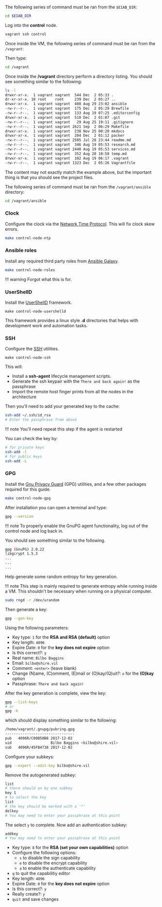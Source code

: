 The following series of command must be ran from the `$EIAB_DIR`:

```bash
cd $EIAB_DIR
```

Log into the **control** node.

```bash
vagrant ssh control
```

Once inside the VM, the following series of command must be ran from the `/vagrant`:

Then type:

```bash
cd /vagrant
```

Once inside the **/vagrant** directory perform a directory listing. You should see something similar 
to the following:

```bash
ls -l 
drwxr-xr-x.  1 vagrant vagrant  544 Dec  2 05:33 .
dr-xr-xr-x. 18 root    root     239 Dec  2 05:27 ..
drwxr-xr-x.  1 vagrant vagrant  408 Aug 29 23:02 ansible
-rw-r--r--.  1 vagrant vagrant  175 Dec  2 05:29 Brewfile
-rw-r--r--.  1 vagrant vagrant  133 Aug 19 07:25 .editorconfig
drwxr-xr-x.  1 vagrant vagrant  510 Dec  2 01:07 .git
-rw-r--r--.  1 vagrant vagrant   29 Aug 25 19:11 .gitignore
-rw-r--r--.  1 vagrant vagrant 2621 Sep  2 06:29 Makefile
drwxr-xr-x.  1 vagrant vagrant  238 Nov 25 00:20 mkdocs
drwxr-xr-x.  1 vagrant vagrant  204 Dec  2 01:12 packer
-rw-r--r--.  1 vagrant vagrant 2505 Jul 28 23:44 readme.md
-rw-r--r--.  1 vagrant vagrant  346 Aug 19 05:53 research.md
-rw-r--r--.  1 vagrant vagrant 2440 Aug 19 05:53 services.md
-rw-r--r--.  1 vagrant vagrant  352 Aug 20 10:58 temp.md
drwxr-xr-x.  1 vagrant vagrant  102 Aug 19 06:17 .vagrant
-rw-r--r--.  1 vagrant vagrant 1323 Dec  2 05:26 Vagrantfile
```

The content may not exactly match the example above, but the important thing is that
you should see the project files.


The following series of command must be ran from the `/vagrant/ansible` directory:

```bash
cd /vagrant/ansible
```

### Clock

Configure the clock via the [Network Time Protocol](http://www.ntp.org).  This will fix 
clock skew errors.

```bash
make control-node-ntp
```

### Ansible roles

Install any required third party roles from [Ansible Galaxy](https://galaxy.ansible.com).

```bash
make control-node-roles
```

!!! warning
    Forgot what this is for.

### UserShellD

Install the [UserShellD](../tools/usershelld) framework.

```
make control-node-usershelld
```

This framework provides a linux style **.d** directories that helps with development work
and automation tasks.

### SSH

Configure the [SSH](../tools/ssh) utilities.

```
make control-node-ssh
```

This will:

- Install a **ssh-agent** lifecycle management scripts.
- Generate the ssh keypair with the `There and back again!` as the passphrase
- Import the remote host finger prints from all the nodes in the architecture

Then you'll need to add your generated key to the cache:

```bash
ssh-add ~/.ssh/id_rsa
# Enter the passphrase from above
```

!!! note
    You'll need repeat this step if the agent is restarted

You can check the key by:

```bash
# for private keys
ssh-add -l
# for public keys
ssh-add -L
```

### GPG

Install the [Gnu Privacy Guard](../tools/gpg) (GPG) utilities, and a few other packages 
required for this guide.

```bash
make control-node-gpg
```

After installation you can open a terminal and type:

```bash
gpg --version
```

!!! note
    To properly enable the GnuPG agent functionality, log out of the control node
    and log back in.

You should see something similar to the following.

```bash
gpg (GnuPG) 2.0.22
libgcrypt 1.5.3
...
...
...
```

Help generate some random entropy for key generation.  

!!! note
    This step is mainly required to generate entropy while running inside a VM.  This shouldn't 
    be necessary when running on a physical computer.


```bash
sudo rngd -r /dev/urandom
```

Then generate a key:

```bash
gpg --gen-key
```

Using the following parameters:

- Key type: `1` for the **RSA and RSA (default)** option
- Key length: `4096`
- Expire Date: `0` for the **key does not expire** option
- Is this correct?: `y`
- Real name: `Bilbo Baggins`
- Email: `bilbo@shire.vil`
- Comment: `<enter>` (leave blank)
- Change (N)ame, (C)omment, (E)mail or (O)kay/(Q)uit?: `o` for the **(O)kay** option
- Passphrase: `There and back again!`

After the key generation is complete, view the key:

```bash
gpg --list-keys
# or
gpg -k
```

which should display something similar to the following:

```bash
/home/vagrant/.gnupg/pubring.gpg
--------------------------------
pub   4096R/C00B50B8 2017-12-02
uid                  Bilbo Baggins <bilbo@shire.vil>
sub   4096R/45FB4738 2017-12-02
```

Configure your subkeys:

```bash
gpg --expert --edit-key bilbo@shire.vil
```

Remove the autogenerated subkey:

```bash
list
# there should on by one subkey
key 1
# to select the key
list
# the key should be marked with a '*'
delkey
# You may need to enter your passphrase at this point
```

The select `y` to complete. Now add an authentication subkey:

```bash
addkey
# You may need to enter your passphrase at this point
```

- Key type: `8` for the **RSA (set your own capabilities)** option
- Configure the following options: 
    - `s` to disable the sign capability
    - `e` to disable the encrypt capability
    - `a` to enable the authenticate capability
- `q` to quit the capabilitiy editor
- Key length: `4096`
- Expire Date: `0` for the **key does not expire** option
- Is this correct?: `y`
- Really create?: `y`
- `quit` and save changes


